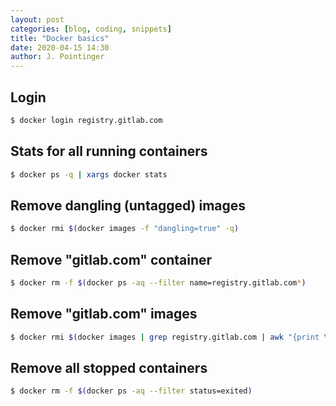 ```yaml
---
layout: post
categories: [blog, coding, snippets]
title: "Docker basics"
date: 2020-04-15 14:30
author: J. Pointinger
---
```


## Login

```bash
$ docker login registry.gitlab.com
```

## Stats for all running containers

```bash
$ docker ps -q | xargs docker stats
```

## Remove dangling (untagged) images

```bash
$ docker rmi $(docker images -f "dangling=true" -q)
```

## Remove "gitlab.com" container

```bash
$ docker rm -f $(docker ps -aq --filter name=registry.gitlab.com*)
```

## Remove "gitlab.com" images

```bash
$ docker rmi $(docker images | grep registry.gitlab.com | awk "{print \$3}")
```

## Remove all stopped containers

```bash
$ docker rm -f $(docker ps -aq --filter status=exited)
```